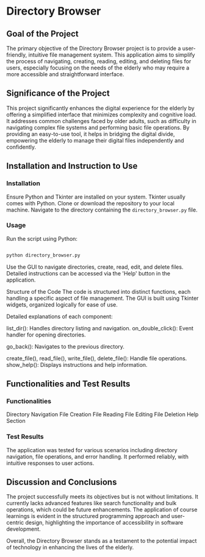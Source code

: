 # Directory Browser

## Goal of the Project

The primary objective of the Directory Browser project is to provide a user-friendly, intuitive file management system. This application aims to simplify the process of navigating, creating, reading, editing, and deleting files for users, especially focusing on the needs of the elderly who may require a more accessible and straightforward interface.

## Significance of the Project

This project significantly enhances the digital experience for the elderly by offering a simplified interface that minimizes complexity and cognitive load. It addresses common challenges faced by older adults, such as difficulty in navigating complex file systems and performing basic file operations. By providing an easy-to-use tool, it helps in bridging the digital divide, empowering the elderly to manage their digital files independently and confidently.

## Installation and Instruction to Use

### Installation

Ensure Python and Tkinter are installed on your system. Tkinter usually comes with Python.
Clone or download the repository to your local machine.
Navigate to the directory containing the `directory_browser.py` file.
### Usage

Run the script using Python:

```bash

python directory_browser.py
```

Use the GUI to navigate directories, create, read, edit, and delete files. Detailed instructions can be accessed via the 'Help' button in the application.

Structure of the Code
The code is structured into distinct functions, each handling a specific aspect of file management. The GUI is built using Tkinter widgets, organized logically for ease of use.

Detailed explanations of each component:

list_dir(): Handles directory listing and navigation.
on_double_click(): Event handler for opening directories.

go_back(): Navigates to the previous directory.

create_file(), read_file(), write_file(), delete_file(): Handle file operations.
show_help(): Displays instructions and help information.

## Functionalities and Test Results

### Functionalities

Directory Navigation
File Creation
File Reading
File Editing
File Deletion
Help Section
### Test Results
The application was tested for various scenarios including directory navigation, file operations, and error handling. It performed reliably, with intuitive responses to user actions.

## Discussion and Conclusions
The project successfully meets its objectives but is not without limitations. It currently lacks advanced features like search functionality and bulk operations, which could be future enhancements. The application of course learnings is evident in the structured programming approach and user-centric design, highlighting the importance of accessibility in software development.

Overall, the Directory Browser stands as a testament to the potential impact of technology in enhancing the lives of the elderly.
